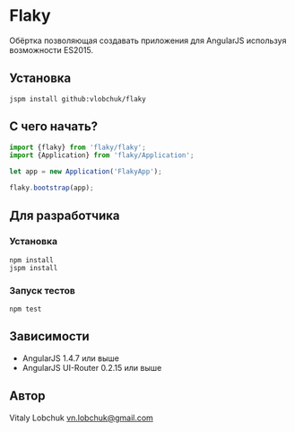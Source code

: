 # Flaky

Обёртка позволяющая создавать приложения для AngularJS используя возможности ES2015.

## Установка

``` console
jspm install github:vlobchuk/flaky
```

## С чего начать?

``` javascript
import {flaky} from 'flaky/flaky';
import {Application} from 'flaky/Application';

let app = new Application('FlakyApp');

flaky.bootstrap(app);
```

## Для разработчика

### Установка

``` console
npm install
jspm install
```

### Запуск тестов

``` console
npm test
```

## Зависимости

- AngularJS 1.4.7 или выше
- AngularJS UI-Router 0.2.15 или выше

## Автор

Vitaly Lobchuk <vn.lobchuk@gmail.com>
